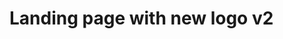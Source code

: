 # Landing page with new logo v2

<example title="Landing with new logo v2" src="example-pages/new-logo-page-v2.html.twig" standalone />
